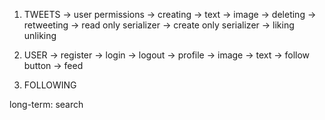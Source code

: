 1. TWEETS
   -> user permissions
   -> creating
      -> text
      -> image
   -> deleting
   -> retweeting
      -> read only serializer
      -> create only serializer
   -> liking unliking

2. USER
   -> register
   -> login
   -> logout
   -> profile
      -> image
      -> text
      -> follow button
   -> feed

3. FOLLOWING

long-term: search
